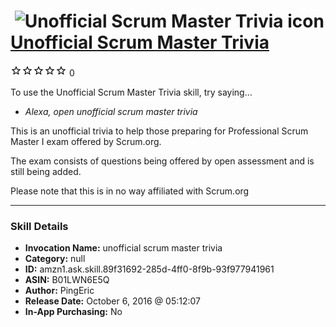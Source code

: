 # &nbsp;<img src="skill_icon" alt="Unofficial Scrum Master Trivia icon" width="36"> [Unofficial Scrum Master Trivia](http://alexa.amazon.com/#skills/amzn1.ask.skill.89f31692-285d-4ff0-8f9b-93f977941961)
![0 stars](../../images/ic_star_border_black_18dp_1x.png)![0 stars](../../images/ic_star_border_black_18dp_1x.png)![0 stars](../../images/ic_star_border_black_18dp_1x.png)![0 stars](../../images/ic_star_border_black_18dp_1x.png)![0 stars](../../images/ic_star_border_black_18dp_1x.png) 0

To use the Unofficial Scrum Master Trivia skill, try saying...

* *Alexa, open unofficial scrum master trivia*

This is an unofficial trivia to help those preparing for Professional Scrum Master I exam offered by Scrum.org.

The exam consists of questions being offered by open assessment and is still being added. 

Please note that this is in no way affiliated with Scrum.org

***

### Skill Details

* **Invocation Name:** unofficial scrum master trivia
* **Category:** null
* **ID:** amzn1.ask.skill.89f31692-285d-4ff0-8f9b-93f977941961
* **ASIN:** B01LWN6E5Q
* **Author:** PingEric
* **Release Date:** October 6, 2016 @ 05:12:07
* **In-App Purchasing:** No
